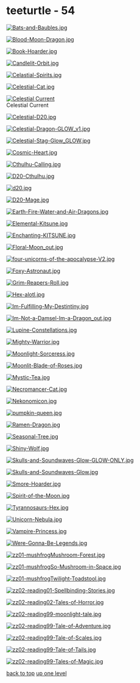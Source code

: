# teeturtle - 54
[![Bats-and-Baubles.jpg](/floaters/teeturtle/Bats-and-Baubles.jpg "Bats-and-Baubles.jpg")](/floaters/teeturtle/Bats-and-Baubles.jpg)

[![Blood-Moon-Dragon.jpg](/floaters/teeturtle/Blood-Moon-Dragon.jpg "Blood-Moon-Dragon.jpg")](/floaters/teeturtle/Blood-Moon-Dragon.jpg)

[![Book-Hoarder.jpg](/floaters/teeturtle/Book-Hoarder.jpg "Book-Hoarder.jpg")](/floaters/teeturtle/Book-Hoarder.jpg)

[![Candlelit-Orbit.jpg](/floaters/teeturtle/Candlelit-Orbit.jpg "Candlelit-Orbit.jpg")](/floaters/teeturtle/Candlelit-Orbit.jpg)

[![Celastial-Spirits.jpg](/floaters/teeturtle/Celastial-Spirits.jpg "Celastial-Spirits.jpg")](/floaters/teeturtle/Celastial-Spirits.jpg)

[![Celestial-Cat.jpg](/floaters/teeturtle/Celestial-Cat.jpg "Celestial-Cat.jpg")](/floaters/teeturtle/Celestial-Cat.jpg)

[![Celestial Current](/floaters/teeturtle/celestial_current.jpeg "Celestial Current")](/floaters/teeturtle/celestial_current.jpeg)\
Celestial Current

[![Celestial-D20.jpg](/floaters/teeturtle/Celestial-D20.jpg "Celestial-D20.jpg")](/floaters/teeturtle/Celestial-D20.jpg)

[![Celestial-Dragon-GLOW_v1.jpg](/floaters/teeturtle/Celestial-Dragon-GLOW_v1.jpg "Celestial-Dragon-GLOW_v1.jpg")](/floaters/teeturtle/Celestial-Dragon-GLOW_v1.jpg)

[![Celestial-Stag-Glow_GLOW.jpg](/floaters/teeturtle/Celestial-Stag-Glow_GLOW.jpg "Celestial-Stag-Glow_GLOW.jpg")](/floaters/teeturtle/Celestial-Stag-Glow_GLOW.jpg)

[![Cosmic-Heart.jpg](/floaters/teeturtle/Cosmic-Heart.jpg "Cosmic-Heart.jpg")](/floaters/teeturtle/Cosmic-Heart.jpg)

[![Cthulhu-Calling.jpg](/floaters/teeturtle/Cthulhu-Calling.jpg "Cthulhu-Calling.jpg")](/floaters/teeturtle/Cthulhu-Calling.jpg)

[![D20-Cthulhu.jpg](/floaters/teeturtle/D20-Cthulhu.jpg "D20-Cthulhu.jpg")](/floaters/teeturtle/D20-Cthulhu.jpg)

[![d20.jpg](/floaters/teeturtle/d20.jpg "d20.jpg")](/floaters/teeturtle/d20.jpg)

[![D20-Mage.jpg](/floaters/teeturtle/D20-Mage.jpg "D20-Mage.jpg")](/floaters/teeturtle/D20-Mage.jpg)

[![Earth-Fire-Water-and-Air-Dragons.jpg](/floaters/teeturtle/Earth-Fire-Water-and-Air-Dragons.jpg "Earth-Fire-Water-and-Air-Dragons.jpg")](/floaters/teeturtle/Earth-Fire-Water-and-Air-Dragons.jpg)

[![Elemental-Kitsune.jpg](/floaters/teeturtle/Elemental-Kitsune.jpg "Elemental-Kitsune.jpg")](/floaters/teeturtle/Elemental-Kitsune.jpg)

[![Enchanting-KITSUNE.jpg](/floaters/teeturtle/Enchanting-KITSUNE.jpg "Enchanting-KITSUNE.jpg")](/floaters/teeturtle/Enchanting-KITSUNE.jpg)

[![Floral-Moon_out.jpg](/floaters/teeturtle/Floral-Moon_out.jpg "Floral-Moon_out.jpg")](/floaters/teeturtle/Floral-Moon_out.jpg)

[![four-unicorns-of-the-apocalypse-V2.jpg](/floaters/teeturtle/four-unicorns-of-the-apocalypse-V2.jpg "four-unicorns-of-the-apocalypse-V2.jpg")](/floaters/teeturtle/four-unicorns-of-the-apocalypse-V2.jpg)

[![Foxy-Astronaut.jpg](/floaters/teeturtle/Foxy-Astronaut.jpg "Foxy-Astronaut.jpg")](/floaters/teeturtle/Foxy-Astronaut.jpg)

[![Grim-Reapers-Roll.jpg](/floaters/teeturtle/Grim-Reapers-Roll.jpg "Grim-Reapers-Roll.jpg")](/floaters/teeturtle/Grim-Reapers-Roll.jpg)

[![Hex-alotl.jpg](/floaters/teeturtle/Hex-alotl.jpg "Hex-alotl.jpg")](/floaters/teeturtle/Hex-alotl.jpg)

[![Im-Fulfilling-My-Destintiny.jpg](/floaters/teeturtle/Im-Fulfilling-My-Destintiny.jpg "Im-Fulfilling-My-Destintiny.jpg")](/floaters/teeturtle/Im-Fulfilling-My-Destintiny.jpg)

[![Im-Not-a-Damsel-Im-a-Dragon_out.jpg](/floaters/teeturtle/Im-Not-a-Damsel-Im-a-Dragon_out.jpg "Im-Not-a-Damsel-Im-a-Dragon_out.jpg")](/floaters/teeturtle/Im-Not-a-Damsel-Im-a-Dragon_out.jpg)

[![Lupine-Constellations.jpg](/floaters/teeturtle/Lupine-Constellations.jpg "Lupine-Constellations.jpg")](/floaters/teeturtle/Lupine-Constellations.jpg)

[![Mighty-Warrior.jpg](/floaters/teeturtle/Mighty-Warrior.jpg "Mighty-Warrior.jpg")](/floaters/teeturtle/Mighty-Warrior.jpg)

[![Moonlight-Sorceress.jpg](/floaters/teeturtle/Moonlight-Sorceress.jpg "Moonlight-Sorceress.jpg")](/floaters/teeturtle/Moonlight-Sorceress.jpg)

[![Moonlit-Blade-of-Roses.jpg](/floaters/teeturtle/Moonlit-Blade-of-Roses.jpg "Moonlit-Blade-of-Roses.jpg")](/floaters/teeturtle/Moonlit-Blade-of-Roses.jpg)

[![Mystic-Tea.jpg](/floaters/teeturtle/Mystic-Tea.jpg "Mystic-Tea.jpg")](/floaters/teeturtle/Mystic-Tea.jpg)

[![Necromancer-Cat.jpg](/floaters/teeturtle/Necromancer-Cat.jpg "Necromancer-Cat.jpg")](/floaters/teeturtle/Necromancer-Cat.jpg)

[![Nekonomicon.jpg](/floaters/teeturtle/Nekonomicon.jpg "Nekonomicon.jpg")](/floaters/teeturtle/Nekonomicon.jpg)

[![pumpkin-queen.jpg](/floaters/teeturtle/pumpkin-queen.jpg "pumpkin-queen.jpg")](/floaters/teeturtle/pumpkin-queen.jpg)

[![Ramen-Dragon.jpg](/floaters/teeturtle/Ramen-Dragon.jpg "Ramen-Dragon.jpg")](/floaters/teeturtle/Ramen-Dragon.jpg)

[![Seasonal-Tree.jpg](/floaters/teeturtle/Seasonal-Tree.jpg "Seasonal-Tree.jpg")](/floaters/teeturtle/Seasonal-Tree.jpg)

[![Shiny-Wolf.jpg](/floaters/teeturtle/Shiny-Wolf.jpg "Shiny-Wolf.jpg")](/floaters/teeturtle/Shiny-Wolf.jpg)

[![Skulls-and-Soundwaves-Glow-GLOW-ONLY.jpg](/floaters/teeturtle/Skulls-and-Soundwaves-Glow-GLOW-ONLY.jpg "Skulls-and-Soundwaves-Glow-GLOW-ONLY.jpg")](/floaters/teeturtle/Skulls-and-Soundwaves-Glow-GLOW-ONLY.jpg)

[![Skulls-and-Soundwaves-Glow.jpg](/floaters/teeturtle/Skulls-and-Soundwaves-Glow.jpg "Skulls-and-Soundwaves-Glow.jpg")](/floaters/teeturtle/Skulls-and-Soundwaves-Glow.jpg)

[![Smore-Hoarder.jpg](/floaters/teeturtle/Smore-Hoarder.jpg "Smore-Hoarder.jpg")](/floaters/teeturtle/Smore-Hoarder.jpg)

[![Spirit-of-the-Moon.jpg](/floaters/teeturtle/Spirit-of-the-Moon.jpg "Spirit-of-the-Moon.jpg")](/floaters/teeturtle/Spirit-of-the-Moon.jpg)

[![Tyrannosaurs-Hex.jpg](/floaters/teeturtle/Tyrannosaurs-Hex.jpg "Tyrannosaurs-Hex.jpg")](/floaters/teeturtle/Tyrannosaurs-Hex.jpg)

[![Unicorn-Nebula.jpg](/floaters/teeturtle/Unicorn-Nebula.jpg "Unicorn-Nebula.jpg")](/floaters/teeturtle/Unicorn-Nebula.jpg)

[![Vampire-Princess.jpg](/floaters/teeturtle/Vampire-Princess.jpg "Vampire-Princess.jpg")](/floaters/teeturtle/Vampire-Princess.jpg)

[![Were-Gonna-Be-Legends.jpg](/floaters/teeturtle/Were-Gonna-Be-Legends.jpg "Were-Gonna-Be-Legends.jpg")](/floaters/teeturtle/Were-Gonna-Be-Legends.jpg)

[![zz01-mushfrogMushroom-Forest.jpg](/floaters/teeturtle/zz01-mushfrogMushroom-Forest.jpg "zz01-mushfrogMushroom-Forest.jpg")](/floaters/teeturtle/zz01-mushfrogMushroom-Forest.jpg)

[![zz01-mushfrogSo-Mushroom-in-Space.jpg](/floaters/teeturtle/zz01-mushfrogSo-Mushroom-in-Space.jpg "zz01-mushfrogSo-Mushroom-in-Space.jpg")](/floaters/teeturtle/zz01-mushfrogSo-Mushroom-in-Space.jpg)

[![zz01-mushfrogTwilight-Toadstool.jpg](/floaters/teeturtle/zz01-mushfrogTwilight-Toadstool.jpg "zz01-mushfrogTwilight-Toadstool.jpg")](/floaters/teeturtle/zz01-mushfrogTwilight-Toadstool.jpg)

[![zz02-reading01-Spellbinding-Stories.jpg](/floaters/teeturtle/zz02-reading01-Spellbinding-Stories.jpg "zz02-reading01-Spellbinding-Stories.jpg")](/floaters/teeturtle/zz02-reading01-Spellbinding-Stories.jpg)

[![zz02-reading02-Tales-of-Horror.jpg](/floaters/teeturtle/zz02-reading02-Tales-of-Horror.jpg "zz02-reading02-Tales-of-Horror.jpg")](/floaters/teeturtle/zz02-reading02-Tales-of-Horror.jpg)

[![zz02-reading99-moonlight-tale.jpg](/floaters/teeturtle/zz02-reading99-moonlight-tale.jpg "zz02-reading99-moonlight-tale.jpg")](/floaters/teeturtle/zz02-reading99-moonlight-tale.jpg)

[![zz02-reading99-Tale-of-Adventure.jpg](/floaters/teeturtle/zz02-reading99-Tale-of-Adventure.jpg "zz02-reading99-Tale-of-Adventure.jpg")](/floaters/teeturtle/zz02-reading99-Tale-of-Adventure.jpg)

[![zz02-reading99-Tale-of-Scales.jpg](/floaters/teeturtle/zz02-reading99-Tale-of-Scales.jpg "zz02-reading99-Tale-of-Scales.jpg")](/floaters/teeturtle/zz02-reading99-Tale-of-Scales.jpg)

[![zz02-reading99-Tale-of-Tails.jpg](/floaters/teeturtle/zz02-reading99-Tale-of-Tails.jpg "zz02-reading99-Tale-of-Tails.jpg")](/floaters/teeturtle/zz02-reading99-Tale-of-Tails.jpg)

[![zz02-reading99-Tales-of-Magic.jpg](/floaters/teeturtle/zz02-reading99-Tales-of-Magic.jpg "zz02-reading99-Tales-of-Magic.jpg")](/floaters/teeturtle/zz02-reading99-Tales-of-Magic.jpg)



[back to top](#)
[up one level](/floaters/README.MD)
